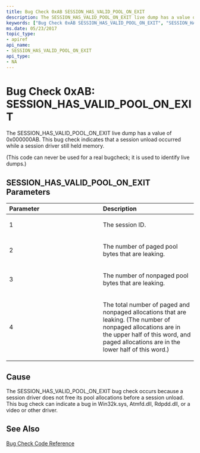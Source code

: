 ```yaml
---
title: Bug Check 0xAB SESSION_HAS_VALID_POOL_ON_EXIT
description: The SESSION_HAS_VALID_POOL_ON_EXIT live dump has a value of 0x000000AB. This bug check indicates that a session unload occurred while a session driver still held memory.
keywords: ["Bug Check 0xAB SESSION_HAS_VALID_POOL_ON_EXIT", "SESSION_HAS_VALID_POOL_ON_EXIT"]
ms.date: 05/23/2017
topic_type:
- apiref
api_name:
- SESSION_HAS_VALID_POOL_ON_EXIT
api_type:
- NA
---
```


# Bug Check 0xAB: SESSION\_HAS\_VALID\_POOL\_ON\_EXIT


The SESSION\_HAS\_VALID\_POOL\_ON\_EXIT live dump has a value of 0x000000AB. This bug check indicates that a session unload occurred while a session driver still held memory.

(This code can never be used for a real bugcheck; it is used to identify live dumps.)

## SESSION\_HAS\_VALID\_POOL\_ON\_EXIT Parameters


<table>
<colgroup>
<col width="50%" />
<col width="50%" />
</colgroup>
<thead>
<tr class="header">
<th align="left">Parameter</th>
<th align="left">Description</th>
</tr>
</thead>
<tbody>
<tr class="odd">
<td align="left"><p>1</p></td>
<td align="left"><p>The session ID.</p></td>
</tr>
<tr class="even">
<td align="left"><p>2</p></td>
<td align="left"><p>The number of paged pool bytes that are leaking.</p></td>
</tr>
<tr class="odd">
<td align="left"><p>3</p></td>
<td align="left"><p>The number of nonpaged pool bytes that are leaking.</p></td>
</tr>
<tr class="even">
<td align="left"><p>4</p></td>
<td align="left"><p>The total number of paged and nonpaged allocations that are leaking. (The number of nonpaged allocations are in the upper half of this word, and paged allocations are in the lower half of this word.)</p></td>
</tr>
</tbody>
</table>

 

## Cause

The SESSION\_HAS\_VALID\_POOL\_ON\_EXIT bug check occurs because a session driver does not free its pool allocations before a session unload. This bug check can indicate a bug in Win32k.sys, Atmfd.dll, Rdpdd.dll, or a video or other driver.

 
 ## See Also

[Bug Check Code Reference](bug-check-code-reference2.md)
 




